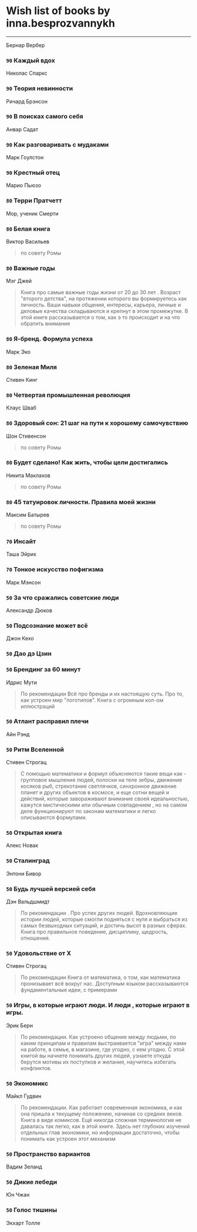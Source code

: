 # Wish list of books by inna.besprozvannykh
---

Бернар Вербер

### `90` Каждый вдох
Николас Спаркс

### `90` Теория невинности
Ричард Брэнсон

### `90` В поисках самого себя
Анвар Садат

### `90` Как разговаривать с мудаками
Марк Гоулстон

### `90` Крестный отец
Марио Пьюзо

### `80` Терри Пратчетт
Мор, ученик Смерти

### `80` Белая книга
Виктор Васильев
> по совету Ромы

### `80` Важные годы
Мэг Джей
> Книга про самые важные годы жизни от 20 до 30 лет . Возраст "второго детства", на протяжении которого вы формируетесь как личность. Ваши навыки общения, интересы, карьера, личные и деловые качества складываются и крепнут в этом промежутке. В этой книге рассказывается о том, как э то происходит и на что обратить внимание

### `80` Я-бренд. Формула успеха
Марк Эко

### `80` Зеленая Миля
Стивен Кинг

### `80` Четвертая промышленная революция
Клаус Шваб

### `80` Здоровый сон: 21 шаг на пути к хорошему самочувствию
Шон Стивенсон
> по совету Ромы

### `80` Будет сделано! Как жить, чтобы цели достигались
Никита Маклахов
> по совету Ромы

### `80` 45 татуировок личности. Правила моей жизни
Максим Батырев
> по совету Ромы

### `70` Инсайт
Таша Эйрих

### `70` Тонкое искусство пофигизма
Марк Мэнсон

### `50` За что сражались советские люди
Александр Дюков

### `50` Подсознание может всё
Джон Кехо

### `50` Дао дэ Цзин

### `50` Брендинг за 60 минут
Идрис Мути
> По рекомендации
> Всё про бренды и их настоящую суть. Про то, как устроен мир "логотипов". Книга с огромным кол-ом иллюстраций

### `50` Атлант расправил плечи
Айн Рэнд

### `50` Ритм Вселенной
Стивен Строгац
> С помощью математики и формул объясняются такие вещи как - групповое мышление людей, полоски на теле зебры, движение косяков рыб, стрекотание светлячков, синхронное движение планет и других объектов в космосе, и еще сотни вещей и действий, которые завораживают внимание своей идеальностью, кажутся мистическими или обычным совпадением , но на самом деле функционируют по законам математики и легко описываются формулами.

### `50` Открытая книга
Алекс Новак

### `50` Сталинград
Энтони Бивор

### `50` Будь лучшей версией себя
Дэн Вальдшмидт
> По рекомендации .
> Про успех других людей. Вдохновляющие истории людей, которые смогли подняться с нуля и выбраться из самых безвыходных ситуаций, и достичь высот в разных сферах. Книга про правильное поведение, дисциплину, щедрость, отношения.

### `50` Удовольствие от Х
Стивен Строгац
> По рекомендации
> Книга от математика, о том, как математика пронизывает всё вокруг нас. Доступным языком рассказываются фундаментальные идеи, с примерами

### `50` Игры, в которые играют люди. И люди , которые играют в игры.
Эрик Берн
> По рекомендации.
> Как устроено общение между людьми, по каким принципам и правилам выстраивается "игра" между нами на работе, в семье, в магазине, где угодно, с кем угодно. С этой книгой вы начнете понимать других людей, узнаете откуда берутся мотивы их поступков и желания, научитесь избегать конфликтов.

### `50` Экономикс
Майкл Гудвин
> По рекомендации. 
>  Как работает современная экономика, и как она пришла к текущему положению, начиная со средних веков. Книга в виде комиксов. Ещё никогда сложная терминология не давалась так легко, как в этой книге. Здесь нет глубоких изучений отдельных глав экономики, но информации достаточно, чтобы понимать как устроен этот механизм

### `50` Пространство вариантов
Вадим Зеланд

### `50` Дикие лебеди
Юн Чжан

### `50` Голос тишины
Экхарт Толле

